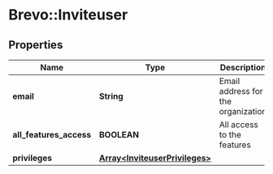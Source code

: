 # Brevo::Inviteuser

## Properties
Name | Type | Description | Notes
------------ | ------------- | ------------- | -------------
**email** | **String** | Email address for the organization | 
**all_features_access** | **BOOLEAN** | All access to the features | 
**privileges** | [**Array&lt;InviteuserPrivileges&gt;**](InviteuserPrivileges.md) |  | 


